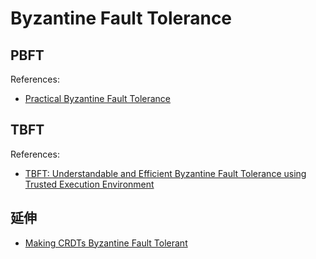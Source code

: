 # Byzantine Fault Tolerance

## PBFT

References:
- [Practical Byzantine Fault Tolerance](https://pmg.csail.mit.edu/papers/osdi99.pdf)

## TBFT

References:
- [TBFT: Understandable and Efficient Byzantine Fault Tolerance using Trusted Execution Environment](https://www.researchgate.net/publication/349025778_TBFT_Understandable_and_Efficient_Byzantine_Fault_Tolerance_using_Trusted_Execution_Environment)


## 延伸

- [Making CRDTs Byzantine Fault Tolerant](https://martin.kleppmann.com/papers/bft-crdt-papoc22.pdf)

